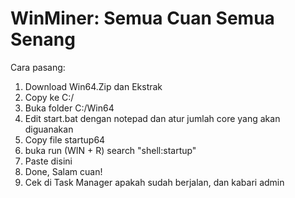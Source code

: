 # WinMiner: Semua Cuan Semua Senang

Cara pasang:

1. Download Win64.Zip dan Ekstrak
3. Copy ke C:/
5. Buka folder C:/Win64
6. Edit start.bat dengan notepad dan atur jumlah core yang akan diguanakan
5. Copy file startup64
6. buka run (WIN + R) search "shell:startup"
7. Paste disini
8. Done, Salam cuan!
9. Cek di Task Manager apakah sudah berjalan, dan kabari admin
